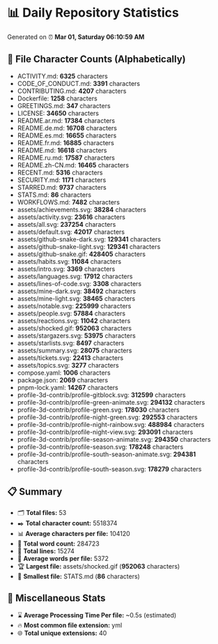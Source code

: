 # 📊 Daily Repository Statistics
Generated on ⏰ **Mar 01, Saturday 06:10:59 AM**

## 📂 File Character Counts (Alphabetically)
- ACTIVITY.md: **6325** characters
- CODE_OF_CONDUCT.md: **3391** characters
- CONTRIBUTING.md: **4207** characters
- Dockerfile: **1258** characters
- GREETINGS.md: **347** characters
- LICENSE: **34650** characters
- README.ar.md: **17384** characters
- README.de.md: **16708** characters
- README.es.md: **16655** characters
- README.fr.md: **16885** characters
- README.md: **16618** characters
- README.ru.md: **17587** characters
- README.zh-CN.md: **16465** characters
- RECENT.md: **5316** characters
- SECURITY.md: **1171** characters
- STARRED.md: **9737** characters
- STATS.md: **86** characters
- WORKFLOWS.md: **7482** characters
- assets/achievements.svg: **38284** characters
- assets/activity.svg: **23616** characters
- assets/all.svg: **237254** characters
- assets/default.svg: **42017** characters
- assets/github-snake-dark.svg: **129341** characters
- assets/github-snake-light.svg: **129341** characters
- assets/github-snake.gif: **428405** characters
- assets/habits.svg: **11084** characters
- assets/intro.svg: **3369** characters
- assets/languages.svg: **17912** characters
- assets/lines-of-code.svg: **3308** characters
- assets/mine-dark.svg: **38492** characters
- assets/mine-light.svg: **38465** characters
- assets/notable.svg: **225999** characters
- assets/people.svg: **57884** characters
- assets/reactions.svg: **11042** characters
- assets/shocked.gif: **952063** characters
- assets/stargazers.svg: **53975** characters
- assets/starlists.svg: **8497** characters
- assets/summary.svg: **28075** characters
- assets/tickets.svg: **22413** characters
- assets/topics.svg: **3277** characters
- compose.yaml: **1006** characters
- package.json: **2069** characters
- pnpm-lock.yaml: **14267** characters
- profile-3d-contrib/profile-gitblock.svg: **312599** characters
- profile-3d-contrib/profile-green-animate.svg: **294132** characters
- profile-3d-contrib/profile-green.svg: **178030** characters
- profile-3d-contrib/profile-night-green.svg: **292553** characters
- profile-3d-contrib/profile-night-rainbow.svg: **488984** characters
- profile-3d-contrib/profile-night-view.svg: **293091** characters
- profile-3d-contrib/profile-season-animate.svg: **294350** characters
- profile-3d-contrib/profile-season.svg: **178248** characters
- profile-3d-contrib/profile-south-season-animate.svg: **294381** characters
- profile-3d-contrib/profile-south-season.svg: **178279** characters

## 📋 Summary
- 🗂️ **Total files:** 53
- ✒️ **Total character count:** 5518374
- 📊 **Average characters per file:** 104120
- 📝 **Total word count:** 284723
- 🧾 **Total lines:** 15274
- 📐 **Average words per file:** 5372
- 🏆 **Largest file:** assets/shocked.gif (**952063** characters)
- 🥉 **Smallest file:** STATS.md (**86** characters)

## 🌟 Miscellaneous Stats
- ⌛ **Average Processing Time Per file:** ~0.5s (estimated)
- 🔥 **Most common file extension:** yml
- 🌐 **Total unique extensions:** 40
